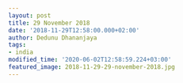 ```yaml
---
layout: post
title: 29 November 2018
date: '2018-11-29T12:58:00.000+02:00'
author: Dedunu Dhananjaya
tags:
- india
modified_time: '2020-06-02T12:58:59.224+03:00'
featured_image: 2018-11-29-29-november-2018.jpg
---
```


